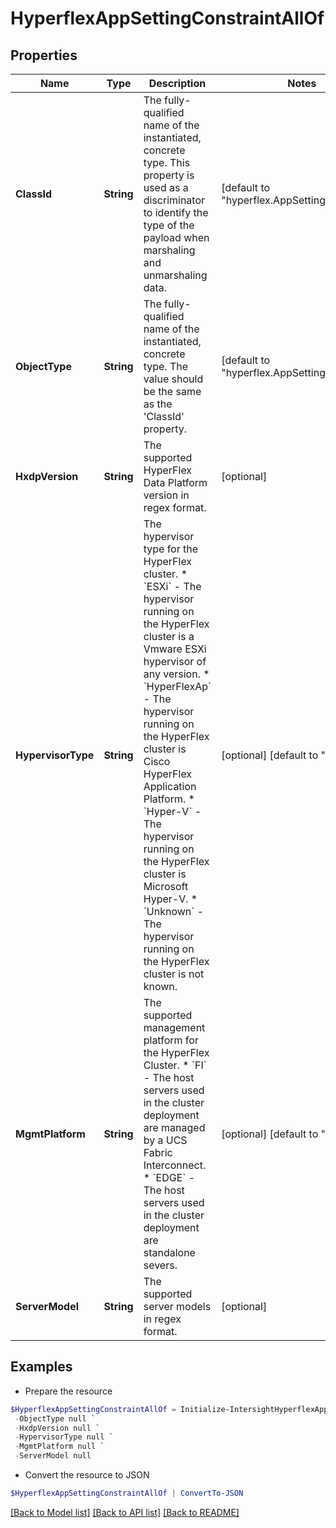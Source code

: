 # HyperflexAppSettingConstraintAllOf
## Properties

Name | Type | Description | Notes
------------ | ------------- | ------------- | -------------
**ClassId** | **String** | The fully-qualified name of the instantiated, concrete type. This property is used as a discriminator to identify the type of the payload when marshaling and unmarshaling data. | [default to "hyperflex.AppSettingConstraint"]
**ObjectType** | **String** | The fully-qualified name of the instantiated, concrete type. The value should be the same as the &#39;ClassId&#39; property. | [default to "hyperflex.AppSettingConstraint"]
**HxdpVersion** | **String** | The supported HyperFlex Data Platform version in regex format. | [optional] 
**HypervisorType** | **String** | The hypervisor type for the HyperFlex cluster. * &#x60;ESXi&#x60; - The hypervisor running on the HyperFlex cluster is a Vmware ESXi hypervisor of any version. * &#x60;HyperFlexAp&#x60; - The hypervisor running on the HyperFlex cluster is Cisco HyperFlex Application Platform. * &#x60;Hyper-V&#x60; - The hypervisor running on the HyperFlex cluster is Microsoft Hyper-V. * &#x60;Unknown&#x60; - The hypervisor running on the HyperFlex cluster is not known. | [optional] [default to "ESXi"]
**MgmtPlatform** | **String** | The supported management platform for the HyperFlex Cluster. * &#x60;FI&#x60; - The host servers used in the cluster deployment are managed by a UCS Fabric Interconnect. * &#x60;EDGE&#x60; - The host servers used in the cluster deployment are standalone severs. | [optional] [default to "FI"]
**ServerModel** | **String** | The supported server models in regex format. | [optional] 

## Examples

- Prepare the resource
```powershell
$HyperflexAppSettingConstraintAllOf = Initialize-IntersightHyperflexAppSettingConstraintAllOf  -ClassId null `
 -ObjectType null `
 -HxdpVersion null `
 -HypervisorType null `
 -MgmtPlatform null `
 -ServerModel null
```

- Convert the resource to JSON
```powershell
$HyperflexAppSettingConstraintAllOf | ConvertTo-JSON
```

[[Back to Model list]](../README.md#documentation-for-models) [[Back to API list]](../README.md#documentation-for-api-endpoints) [[Back to README]](../README.md)

